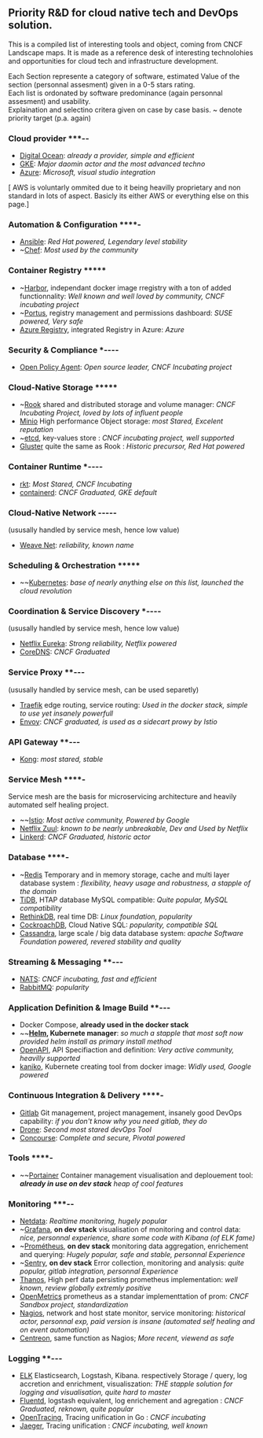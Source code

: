 ## Priority R&D for cloud native tech and DevOps solution.

This is a compiled list of interesting tools and object, coming from CNCF Landscape maps. It is made as a reference desk of interesting technolohies and opportunities for cloud tech and infrastructure development.  

Each Section represente a category of software, estimated Value of the section (personnal assesment) given in a 0-5 stars rating.  
Each list is ordonated by software predominance (again personnal assesment) and usability.  
Explaination and selectino critera given on case by case basis. 
~ denote priority target (p.a. again)

### Cloud provider ***--

- [Digital Ocean](https://www.digitalocean.com): _already a provider, simple and efficient_
- [GKE](https://cloud.google.com/): _Major daomin actor and the most advanced techno_
- [Azure](https://azure.microsoft.com/en-us/): _Microsoft, visual studio integration_

[ AWS is voluntarly ommited due to it being heavilly proprietary and non standard in lots of aspect. Basicly its either AWS or everything else on this page.]

### Automation & Configuration ****- 

- [Ansible](https://www.ansible.com): _Red Hat powered, Legendary level stability_
- ~[Chef](https://www.chef.io): _Most used by the community_

### Container Registry *****

- ~[Harbor](https://goharbor.io), independant docker image rregistry with a ton of added functionnality: _Well known and well loved by community, CNCF incubating project_
- ~[Portus](http://port.us.org), registry management and permissions dashboard: _SUSE powered, Very safe_
- [Azure Registry](https://azure.microsoft.com/en-us/services/container-registry), integrated Registry in Azure: _Azure_

### Security & Compliance *----

- [Open Policy Agent](https://www.openpolicyagent.org/): _Open source leader, CNCF Incubating project_

### Cloud-Native Storage *****

- ~[Rook](https://rook.io) shared and distributed storage and volume manager: _CNCF Incubating Project, loved by lots of influent people_
- [Minio](https://min.io) High performance Object storage: _most Stared, Excelent reputation_
- ~[etcd](https://github.com/etcd-io), key-values store : _CNCF incubating project, well supported_
- [Gluster](https://www.gluster.org/) quite the same as Rook : _Historic precursor, Red Hat powered_

### Container Runtime *----

- [rkt](https://github.com/rkt/rkt): _Most Stared, CNCF Incubating_
- [containerd](https://containerd.io): _CNCF Graduated, GKE default_

### Cloud-Native Network -----

(ususally handled by service mesh, hence low value)

- [Weave Net](https://www.weave.works/oss/net): _reliability, known name_

### Scheduling & Orchestration *****

- ~~[Kubernetes](https://kubernetes.io): _base of nearly anything else on this list, launched the cloud revolution_

### Coordination & Service Discovery *---- 

(ususally handled by service mesh, hence low value)

- [Netflix Eureka](https://github.com/Netflix/eureka): _Strong reliability, Netflix powered_ 
- [CoreDNS](https://coredns.io): _CNCF Graduated_

### Service Proxy **---

(ususally handled by service mesh, can be used separetly)

- [Traefik](https://traefik.io) edge routing, service routing: _Used in the docker stack, simple to use yet insanely powerfull_
- [Envoy](https://www.envoyproxy.io): _CNCF graduated, is used as a sidecart prowy by Istio_

### API Gateway **---

- [Kong](https://konghq.com): _most stared, stable_

### Service Mesh ****-

Service mesh are the basis for microservicing architecture and heavily automated self healing project.  
- ~~[Istio](https://istio.io): _Most active community, Powered by Google_ 
- [Netflix Zuul](https://github.com/Netflix/zuul): _known to be nearly unbreakable, Dev and Used by Netflix_
- [Linkerd](https://linkerd.io): _CNCF Graduated, historic actor_

### Database ****-

- ~[Redis](https://redis.io) Temporary and in memory storage, cache and multi layer database system : _flexibility, heavy usage and robustness, a stapple of the domain_
- [TiDB](https://pingcap.com/en), HTAP database MySQL compatible: _Quite popular, MySQL compatibility_
- [RethinkDB](https://www.rethinkdb.com), real time DB: _Linux foundation, popularity_
- [CockroachDB](https://www.cockroachlabs.com/), Cloud Native SQL: _popularity, compatible SQL_
- [Cassandra](https://cassandra.apache.org), large scale / big data database system: _apache Software Foundation powered, revered stability and quality_

### Streaming & Messaging **---

- [NATS](https://nats.io): _CNCF incubating, fast and efficient_
- [RabbitMQ](https://www.rabbitmq.com): _popularity_

### Application Definition & Image Build **---

- Docker Compose, **already used in the docker stack**
- ~~**[Helm](https://helm.sh), Kubernete manager**: _so much a stapple that most soft now provided helm install as primary install method_
- [OpenAPI](https://www.openapis.org), API Specifiaction and definition: _Very active community, heavilly supported_
- [kaniko](https://github.com/GoogleContainerTools/kaniko), Kubernete creating tool from docker image: _Widly used, Google powered_

### Continuous Integration & Delivery ****-

- [Gitlab](https://about.gitlab.com) Git management, project management, insanely good DevOps capability: _if you don't know why you need gitlab, they do_ 
- [Drone](http://try.drone.io): _Second most stared devOps Tool_
- [Concourse](https://concourse-ci.org/): _Complete and secure, Pivotal powered_

### Tools ****-

- ~~[Portainer](https://www.portainer.io) Container management visualisation and deplouement tool: _**already in use on dev stack** heap of cool features_

### Monitoring ***--

- [Netdata](https://my-netdata.io): _Realtime monitoring, hugely popular_
- ~[Grafana](https://grafana.com), **on dev stack** visualisation of monitoring and control data: _nice, personnal experience, share some code with Kibana (of ELK fame)_
- ~[Prométheus](https://prometheus.io), **on dev stack** monitoring data aggregation, enrichement and querying: _Hugely popular, safe and stable, personnal Experience_
- ~[Sentry](), **on dev stack** Error collection, monitoring and analysis: _quite popular, gitlab integration, personnal Experience_
- [Thanos](https://github.com/improbable-eng/thanos), High perf data persisting prometheus implementation: _well known, review globally extremly positive_
- [OpenMetrics](https://openmetrics.io) prometheus as a standar implementtation of prom: _CNCF Sandbox project, standardization_
- [Nagios](https://www.nagios.com/), network and host state monitor, service monitoring: _historical actor, personnal exp, paid version is insane (automated self healing and on event automation)_
- [Centreon](https://www.centreon.com/en), same function as Nagios; _More recent, viewend as safe_

### Logging **---

- [ELK](https://www.elastic.co) Elasticsearch, Logstash, Kibana. respectively Storage / query, log accretion and enrichment, visualiszation: _THE stapple solution for logging and visualisation, quite hard to master_
- [Fluentd](https://www.fluentd.org), logstash equivalent, log enrichement and agregation : _CNCF Graduated, reknown, quite popular_
- [OpenTracing](https://opentracing.io/), Tracing unification in Go : _CNCF incubating_
- [Jaeger](https://www.jaegertracing.io), Tracing unification : _CNCF incubating, well known_
